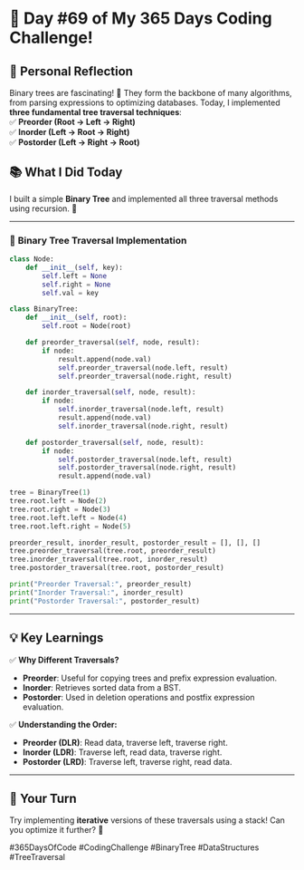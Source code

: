 # 🎯 Day #69 of My 365 Days Coding Challenge!  

## 💭 Personal Reflection  
Binary trees are fascinating! 🌳 They form the backbone of many algorithms, from parsing expressions to optimizing databases. Today, I implemented **three fundamental tree traversal techniques**:  
✅ **Preorder (Root → Left → Right)**  
✅ **Inorder (Left → Root → Right)**  
✅ **Postorder (Left → Right → Root)**  

## 📚 What I Did Today  
I built a simple **Binary Tree** and implemented all three traversal methods using recursion. 🚀  

---

### 📝 **Binary Tree Traversal Implementation**  

```python
class Node:
    def __init__(self, key):
        self.left = None
        self.right = None
        self.val = key

class BinaryTree:
    def __init__(self, root):
        self.root = Node(root)

    def preorder_traversal(self, node, result):
        if node:
            result.append(node.val)
            self.preorder_traversal(node.left, result) 
            self.preorder_traversal(node.right, result)

    def inorder_traversal(self, node, result):
        if node:
            self.inorder_traversal(node.left, result)  
            result.append(node.val) 
            self.inorder_traversal(node.right, result)  

    def postorder_traversal(self, node, result):
        if node:
            self.postorder_traversal(node.left, result) 
            self.postorder_traversal(node.right, result)  
            result.append(node.val)  

tree = BinaryTree(1)
tree.root.left = Node(2)
tree.root.right = Node(3)
tree.root.left.left = Node(4)
tree.root.left.right = Node(5)

preorder_result, inorder_result, postorder_result = [], [], []
tree.preorder_traversal(tree.root, preorder_result)
tree.inorder_traversal(tree.root, inorder_result)
tree.postorder_traversal(tree.root, postorder_result)

print("Preorder Traversal:", preorder_result)
print("Inorder Traversal:", inorder_result)
print("Postorder Traversal:", postorder_result)
```

---

## 💡 Key Learnings  
✅ **Why Different Traversals?**  
- **Preorder**: Useful for copying trees and prefix expression evaluation.  
- **Inorder**: Retrieves sorted data from a BST.  
- **Postorder**: Used in deletion operations and postfix expression evaluation.  

✅ **Understanding the Order:**  
- **Preorder (DLR)**: Read data, traverse left, traverse right.  
- **Inorder (LDR)**: Traverse left, read data, traverse right.  
- **Postorder (LRD)**: Traverse left, traverse right, read data.  

---

## 🚀 Your Turn  
Try implementing **iterative** versions of these traversals using a stack! Can you optimize it further? 🤔  

#365DaysOfCode #CodingChallenge #BinaryTree #DataStructures #TreeTraversal  